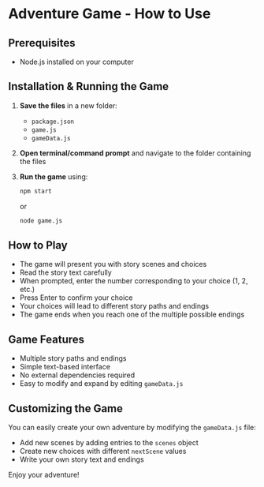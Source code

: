 # Adventure Game - How to Use

## Prerequisites
- Node.js installed on your computer

## Installation & Running the Game

1. **Save the files** in a new folder:
   - `package.json`
   - `game.js` 
   - `gameData.js`

2. **Open terminal/command prompt** and navigate to the folder containing the files

3. **Run the game** using:
   ```bash
   npm start
   ```
   or
   ```bash
   node game.js
   ```

## How to Play

- The game will present you with story scenes and choices
- Read the story text carefully
- When prompted, enter the number corresponding to your choice (1, 2, etc.)
- Press Enter to confirm your choice
- Your choices will lead to different story paths and endings
- The game ends when you reach one of the multiple possible endings

## Game Features

- Multiple story paths and endings
- Simple text-based interface
- No external dependencies required
- Easy to modify and expand by editing `gameData.js`

## Customizing the Game

You can easily create your own adventure by modifying the `gameData.js` file:
- Add new scenes by adding entries to the `scenes` object
- Create new choices with different `nextScene` values
- Write your own story text and endings

Enjoy your adventure!